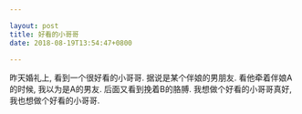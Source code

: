 ```yaml
---

layout: post
title: 好看的小哥哥
date: 2018-08-19T13:54:47+0800

---
```


昨天婚礼上, 看到一个很好看的小哥哥. 据说是某个伴娘的男朋友. 看他牵着伴娘A的时候, 我以为是A的男友. 后面又看到挽着B的胳膊. 我想做个好看的小哥哥真好, 我也想做个好看的小哥哥.
